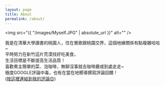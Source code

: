 ```yaml
---
layout: page
title: About
permalink: /about/
---
```

<span class="image fit"><img src="{{ "/images/Myself.JPG" | absolute_url }}" alt="" /></span>

我是在清華大學讀書的桃園人，住在鶯歌跟桃園交界，這個地緣關係有點複雜哈哈~<br>
平時努力在新竹這片荒漠找好吃美食，<br>
生活目標是不斷提高生活品質！<br>
喜歡煮主簡單的菜、泡咖啡，無聊沒事就去咖啡廳或到處走走~<br>
極度GOOGLE評論中毒，也有在當在地嚮導撰寫評論回饋！<br>
(<a href="https://goo.gl/maps/PX6wwarfZBVYQvqn6" target="_blank" title="按這裡連結到我的評論😊">按這裡連結到我的評論😊</a>)
